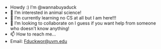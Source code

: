 - Howdy :) I’m @wannabuyaduck
- 👀 I’m interested in animal science!
- 🌱 I’m currently learning no CS at all but I am here!!!
- 💞️ I’m looking to collaborate on I guess if you want help from someone who doesn't know anything!
- 📫 How to reach me...
- Email: Fduckwor@uvm.edu

<!---
wannabuyaduck/wannabuyaduck is a ✨ special ✨ repository because its `README.md` (this file) appears on your GitHub profile.
You can click the Preview link to take a look at your changes.
--->

